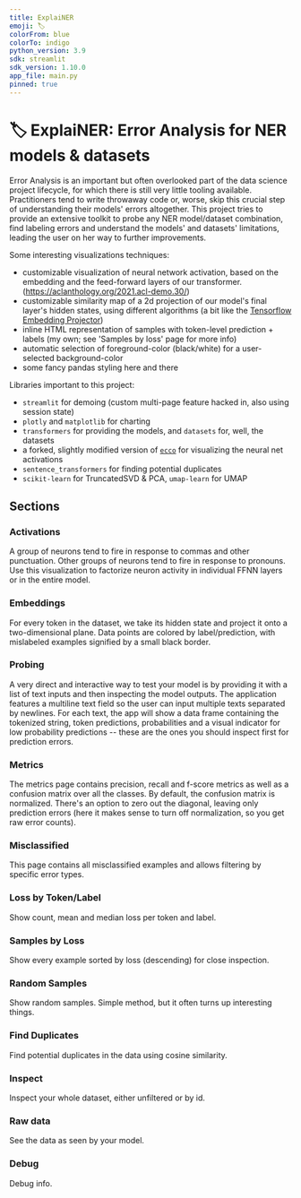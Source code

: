 ```yaml
---
title: ExplaiNER
emoji: 🏷️
colorFrom: blue
colorTo: indigo
python_version: 3.9
sdk: streamlit
sdk_version: 1.10.0
app_file: main.py
pinned: true
---
```


# 🏷️ ExplaiNER: Error Analysis for NER models & datasets

Error Analysis is an important but often overlooked part of the data science project lifecycle, for which there is still very little tooling available. Practitioners tend to write throwaway code or, worse, skip this crucial step of understanding their models' errors altogether. This project tries to provide an extensive toolkit to probe any NER model/dataset combination, find labeling errors and understand the models' and datasets' limitations, leading the user on her way to further improvements.


Some interesting visualizations techniques:

* customizable visualization of neural network activation, based on the embedding and the feed-forward layers of our transformer. (https://aclanthology.org/2021.acl-demo.30/)
* customizable similarity map of a 2d projection of our model's final layer's hidden states, using different algorithms (a bit like the [Tensorflow Embedding Projector](https://projector.tensorflow.org/))
* inline HTML representation of samples with token-level prediction + labels (my own; see 'Samples by loss' page for more info)
* automatic selection of foreground-color (black/white) for a user-selected background-color
* some fancy pandas styling here and there


Libraries important to this project:

* `streamlit` for demoing (custom multi-page feature hacked in, also using session state)
* `plotly` and `matplotlib` for charting
* `transformers` for providing the models, and `datasets` for, well, the datasets
* a forked, slightly modified version of [`ecco`](https://github.com/jalammar/ecco) for visualizing the neural net activations
* `sentence_transformers` for finding potential duplicates
* `scikit-learn` for TruncatedSVD & PCA, `umap-learn` for UMAP


## Sections


### Activations

A group of neurons tend to fire in response to commas and other punctuation. Other groups of neurons tend to fire in response to pronouns. Use this visualization to factorize neuron activity in individual FFNN layers or in the entire model.


### Embeddings

For every token in the dataset, we take its hidden state and project it onto a two-dimensional plane. Data points are colored by label/prediction, with mislabeled examples signified by a small black border.


### Probing

A very direct and interactive way to test your model is by providing it with a list of text inputs and then inspecting the model outputs. The application features a multiline text field so the user can input multiple texts separated by newlines. For each text, the app will show a data frame containing the tokenized string, token predictions, probabilities and a visual indicator for low probability predictions -- these are the ones you should inspect first for prediction errors.


### Metrics

The metrics page contains precision, recall and f-score metrics as well as a confusion matrix over all the classes. By default, the confusion matrix is normalized. There's an option to zero out the diagonal, leaving only prediction errors (here it makes sense to turn off normalization, so you get raw error counts).


### Misclassified

This page contains all misclassified examples and allows filtering by specific error types.


### Loss by Token/Label

Show count, mean and median loss per token and label.


### Samples by Loss

Show every example sorted by loss (descending) for close inspection.


### Random Samples

Show random samples. Simple method, but it often turns up interesting things.


### Find Duplicates

Find potential duplicates in the data using cosine similarity.


### Inspect

Inspect your whole dataset, either unfiltered or by id.


### Raw data

See the data as seen by your model.


### Debug

Debug info.
